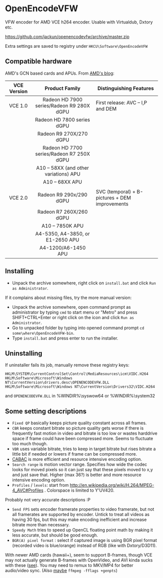 # OpenEncodeVFW

VFW encoder for AMD VCE h264 encoder. Usable with Virtualdub, Dxtory etc.

https://github.com/jackun/openencodevfw/archive/master.zip

Extra settings are saved to registry under `HKCU\Software\OpenEncodeVFW`

## Compatible hardware

AMD's GCN based cards and APUs.
From [AMD's blog](http://developer.amd.com/community/blog/2014/02/19/introducing-video-coding-engine-vce/):

| VCE Version | Product Family | Distinguishing Features |
| :---------: |:--------------:| -----------------------|
| VCE 1.0     | Radeon HD 7900 series/Radeon R9 280X dGPU | First release: AVC – I,P and DEM |
|             | Radeon HD 7800 series dGPU | |
|             | Radeon R9 270X/270 dGPU    | |
|             | Radeon HD 7700 series/Radeon R7 250X dGPU | |
|             | A10 – 58XX (and other variations) APU | |
|             | A10 – 68XX APU | |
| | | |
| VCE 2.0     | Radeon R9 290x/290 dGPU | SVC (temporal) + B-pictures + DEM improvements |
|             | Radeon R7 260X/260 dGPU | |
|             | A10 – 7850K APU         | |
|             | A4-5350, A4-3850, or E1-2650 APU | |
|             | A4-1200/A6-1450 APU | |



## Installing

 * Unpack the archive somewhere, right click on `install.bat` and click `Run as Administrator`.

If it complains about missing files, try the more manual version:

 * Unpack the archive somewhere, open command prompt as administrator by typing `cmd` to start menu or "Metro" and press SHIFT+CTRL+Enter or right click on the icon and click `Run as Administrator`. 
 * Go to unpacked folder by typing into opened command prompt `cd some\where\OpenEncodeVFW-bin`. 
 * Type `install.bat` and press enter to run the installer.

## Uninstalling

If uninstaller fails its job, manually remove these registry keys:

	HKLM\SYSTEM\CurrentControlSet\Control\MediaResources\icm\VIDC.H264
	HKLM\Software\Microsoft\Windows NT\CurrentVersion\drivers.desc\OPENENCODEVFW.DLL
	HKLM\Software\Microsoft\Windows NT\CurrentVersion\Drivers32\VIDC.H264
	
and `OPENENCODEVFW.DLL` in %WINDIR%\syswow64 or %WINDIR%\system32


## Some setting descriptions

 * `Fixed QP` basically keeps picture quality constant across all frames.
 * `CBR` keeps constant bitrate so picture quality gets worse if there is frequently fast motion in video and bitrate is too low or wastes harddrive space if frame could have been compressed more. Seems to fluctuate too much though.
 * `VBR` uses variable bitrate, tries to keep in target bitrate but rises bitrate a little bit if needed or lowers if frame can be compressed more.
 * [CABAC](http://en.wikipedia.org/wiki/Context-adaptive_binary_arithmetic_coding) is more efficient and resource intensive encoding option.
 * `Search range` is motion vector range. Specifies how wide the codec looks for moved pixels so it can just say that these pixels moved to x,y and just save that. Higher (max 36?) is better and more resource intensive encoding option.
 * `Profiles` / `levels`: start from http://en.wikipedia.org/wiki/H.264/MPEG-4_AVC#Profiles . Colorspace is limited to Y'UV420.

Probably not very accurate descriptions :P

 * `Send FPS` sets encoder framerate properties to video framerate, but not all framerates are supported by encoder. Untick to treat all videos as having 30 fps, but this may make encoding inefficient and increase bitrate more than necessary.
 * `Speedy Math` tries to speed up OpenCL floating point math by making it less accurate, but should be good enough.
 * `BGR(A) pixel format` : select if captured image is using BGR pixel format (recorded video is blue/orange) instead of RGB (like with Dxtory/D3D11).


With newer AMD cards (hawaii+), seem to support B-frames, though VCE may not actually generate B-frames with OpenVideo, and AVI kinda sucks with these ([see](http://guru.multimedia.cx/avi-and-b-frames/)). You may need to remux to MKV/MP4 for better audio/video sync.
(Also [maybe](https://trac.ffmpeg.org/ticket/1979#comment:7) `ffmpeg -fflags +genpts`)
